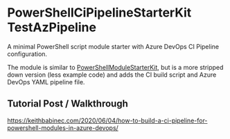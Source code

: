 # PowerShellCiPipelineStarterKit TestAzPipeline
A minimal PowerShell script module starter with Azure DevOps CI Pipeline configuration.

The module is similar to [PowerShellModuleStarterKit](https://github.com/keithbabinec/PowerShellModuleStarterKit), but is a more stripped down version (less example code) and adds the CI build script and Azure DevOps YAML pipeline file.

## Tutorial Post / Walkthrough
https://keithbabinec.com/2020/06/04/how-to-build-a-ci-pipeline-for-powershell-modules-in-azure-devops/
